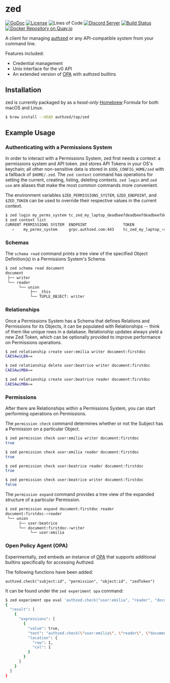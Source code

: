 # zed

[![GoDoc](https://godoc.org/github.com/authzed/zed?status.svg)](https://godoc.org/github.com/authzed/zed)
[![License](https://img.shields.io/badge/license-Apache--2.0-blue.svg)](https://www.apache.org/licenses/LICENSE-2.0.html)
![Lines of Code](https://tokei.rs/b1/github/authzed/zed)
[![Discord Server](https://img.shields.io/discord/844600078504951838?color=7289da&logo=discord "Discord Server")](https://discord.gg/jTysUaxXzM)
[![Build Status](https://github.com/authzed/zed/workflows/build/badge.svg)](https://github.com/authzed/zed/actions)
[![Docker Repository on Quay.io](https://quay.io/repository/authzed/zed/status "Docker Repository on Quay.io")](https://quay.io/repository/authzed/zed)

A client for managing [authzed] or any API-compatible system from your command line.

Features included:
- Credential management
- Unix interface for the v0 API
- An extended version of [OPA] with authzed builtins

[authzed]: https://authzed.com
[OPA]: https://openpolicyagent.org

## Installation

zed is currently packaged by as a _head-only_ [Homebrew] Formula for both macOS and Linux.

[Homebrew]: https://brew.sh

```sh
$ brew install --HEAD authzed/tap/zed
```

## Example Usage

### Authenticating with a Permissions System

In order to interact with a Permissions System, zed first needs a context: a permissions system and API token.
zed stores API Tokens in your OS's keychain; all other non-sensitive data is stored in `$XDG_CONFIG_HOME/zed` with a fallback of `$HOME/.zed`.
The `zed context` command has operations for setting the current, creating, listing, deleting contexts.
`zed login` and `zed use` are aliases that make the most common commands more convenient.

The environment variables `$ZED_PERMISSIONS_SYSTEM`, `$ZED_ENDPOINT`, and `$ZED_TOKEN` can be used to override their respective values in the current context.

```sh
$ zed login my_perms_system tc_zed_my_laptop_deadbeefdeadbeefdeadbeefdeadbeef
$ zed context list
CURRENT	PERMISSIONS SYSTEM	ENDPOINT            	TOKEN
   ✓   	my_perms_system   	grpc.authzed.com:443	tc_zed_my_laptop_<redacted>
```

### Schemas

The `schema read` command prints a tree view of the specified Object Definition(s) in a Permissions System's Schema.

```sh
$ zed schema read document
document
 ├── writer
 └── reader
      └── union
           ├── _this
           └── TUPLE_OBJECT: writer
```

### Relationships

Once a Permissions System has a Schema that defines Relations and Permissions for its Objects, it can be populated with Relationships -- think of them like unique rows in a database.
Relationship updates always yield a new Zed Token, which can be optionally provided to improve performance on Permissions operations.

```sh
$ zed relationship create user:emilia writer document:firstdoc
CAESAwiLBA==

$ zed relationship delete user:beatrice writer document:firstdoc
CAESAwiMBA==

$ zed relationship create user:beatrice reader document:firstdoc
CAESAwiMBA==
```

### Permissions

After there are Relationships within a Permissions System, you can start performing operations on Permissions.

The `permission check` command determines whether or not the Subject has a Permission on a particular Object.

```sh
$ zed permission check user:emilia writer document:firstdoc
true

$ zed permission check user:emilia reader document:firstdoc
true

$ zed permission check user:beatrice reader document:firstdoc
true

$ zed permission check user:beatrice writer document:firstdoc
false
```

The `permission expand` command provides a tree view of the expanded structure of a particular Permission.

```sh
$ zed permission expand document:firstdoc reader
document:firstdoc->reader
 └── union
      ├── user:beatrice
      └── document:firstdoc->writer
           └── user:emilia
```

### Open Policy Agent (OPA)

Experimentally, zed embeds an instance of [OPA] that supports additional builtins specifically for accessing Authzed.

The following functions have been added:

```rego
authzed.check("subject:id", "permission", "object:id", "zedToken")
```

It can be found under the `zed experiment opa` command:

```sh
$ zed experiment opa eval 'authzed.check("user:emilia", "reader", "document:firstdoc", "")'
{
  "result": [
    {
      "expressions": [
        {
          "value": true,
          "text": "authzed.check(\"user:emilia\", \"reader\", \"document:firstdoc\", \"\")",
          "location": {
            "row": 1,
            "col": 1
          }
        }
      ]
    }
  ]
}
```

